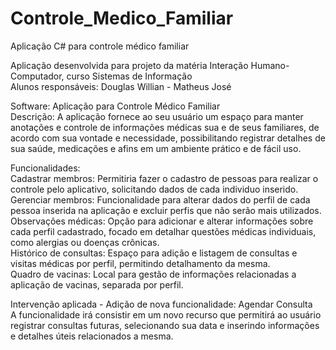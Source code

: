 # Controle_Medico_Familiar
Aplicação C# para controle médico familiar

Aplicação desenvolvida para projeto da matéria Interação Humano-Computador, curso Sistemas de Informação<br> 
Alunos responsáveis: Douglas Willian - Matheus José

Software: Aplicação para Controle Médico Familiar<br>
Descrição: A aplicação fornece ao seu usuário um espaço para manter anotações e controle de informações médicas sua e de seus familiares, 
de acordo com sua vontade e necessidade, possibilitando registrar detalhes de sua saúde, medicações e afins em um ambiente prático 
e de fácil uso. 

Funcionalidades:<br> 
Cadastrar membros: Permitiria fazer o cadastro de pessoas para realizar o controle pelo aplicativo, 
solicitando dados de cada individuo inserido.<br>
Gerenciar membros: Funcionalidade para alterar dados do perfil de cada pessoa inserida na aplicação e excluir 
perfis que não serão mais utilizados.<br>
Observações médicas: Opção para adicionar e alterar informações sobre cada perfil cadastrado, 
focado em detalhar questões médicas individuais, como alergias ou doenças crônicas.<br>
Histórico de consultas: Espaço para adição e listagem de consultas e visitas médicas por perfil, permitindo detalhamento da mesma.<br> 
Quadro de vacinas: Local para gestão de informações relacionadas a aplicação de vacinas, separada por perfil. <br>  

Intervenção aplicada - Adição de nova funcionalidade: Agendar Consulta<br>
A funcionalidade irá consistir em um novo recurso que permitirá ao usuário registrar consultas futuras, selecionando sua data e inserindo informações e detalhes úteis relacionados a mesma.  
